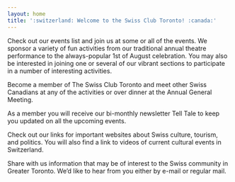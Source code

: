 ```yaml
---
layout: home
title: ':switzerland: Welcome to the Swiss Club Toronto! :canada:'
---
```


Check out our events list and join us at some or all of the events. We sponsor
a variety of fun activities from our traditional annual theatre performance to
the always-popular 1st of August celebration. You may also be interested in
joining one or several of our vibrant sections to participate in a number of
interesting activities.

Become a member of The Swiss Club Toronto and meet other Swiss Canadians at any
of the activities or over dinner at the Annual General Meeting.

As a member you will receive our bi-monthly newsletter Tell Tale to keep you
updated on all the upcoming events.

Check out our links for important websites about Swiss culture, tourism, and
politics. You will also find a link to videos of current cultural events in
Switzerland.

Share with us information that may be of interest to the Swiss community in
Greater Toronto. We’d like to hear from you either by e-mail or regular mail.
